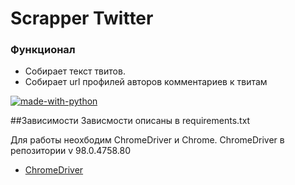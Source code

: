 # Scrapper Twitter

### Функционал
- Собирает текст твитов.
- Собирает url профилей авторов комментариев к твитам


[![made-with-python](https://img.shields.io/badge/Made%20with-Python-1f425f.svg)](https://www.python.org/)



##Зависимости
Зависмости описаны в requirements.txt

Для работы неохбодим ChromeDriver и Chrome.
ChromeDriver в репозитории v 98.0.4758.80


- [ChromeDriver](https://chromedriver.storage.googleapis.com/index.html?path=98.0.4758.80/ "ChromeDriver") 
